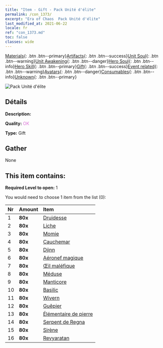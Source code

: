 ```yaml
---
title: "Item - Gift - Pack Unité d'élite"
permalink: /con_1373/
excerpt: "Era of Chaos  Pack Unité d'élite"
last_modified_at: 2021-06-22
locale: fr
ref: "con_1373.md"
toc: false
classes: wide
---
```

 [Materials](/ItemsFR/){: .btn .btn--primary}[Artifacts](/ItemsFR/Artifacts/){: .btn .btn--success}[Unit Soul](/ItemsFR/UnitSoul/){: .btn .btn--warning}[Unit Awakening](/ItemsFR/UnitAwakening/){: .btn .btn--danger}[Hero Soul](/ItemsFR/HeroSoul/){: .btn .btn--info}[Hero Skill](/ItemsFR/HeroSkill/){: .btn .btn--primary}[Gift](/ItemsFR/Gift/){: .btn .btn--success}[Event related](/ItemsFR/Events/){: .btn .btn--warning}[Avatars](/ItemsFR/Avatars/){: .btn .btn--danger}[Consumables](/ItemsFR/Consumables/){: .btn .btn--info}[Unknown](/ItemsFR/Unknown/){: .btn .btn--primary}

 ![Pack Unité d'élite](/images/t/i_907054.png)

## Détails
 **Description:** 

 **Quality:** <span style="color: #DA70D6">OK</span>

 **Type:** Gift

## Gather

  None

## This item contains:

 **Required Level to open:** 1

 You would need to choose 1 item from the list (0):

  | Nr | Amount |     Item    |
  |:---|:-------|:------------|
  | 1 |  **80x** | [Druidesse](/ItemsFR/unt_206/) |  | 
  | 2 |  **80x** | [Liche](/ItemsFR/unt_212/) |  | 
  | 3 |  **80x** | [Momie](/ItemsFR/unt_215/) |  | 
  | 4 |  **80x** | [Cauchemar](/ItemsFR/unt_233/) |  | 
  | 5 |  **80x** | [Djinn](/ItemsFR/unt_239/) |  | 
  | 6 |  **80x** | [Aéronef magique](/ItemsFR/unt_242/) |  | 
  | 7 |  **80x** | [Œil maléfique](/ItemsFR/unt_246/) |  | 
  | 8 |  **80x** | [Méduse](/ItemsFR/unt_247/) |  | 
  | 9 |  **80x** | [Manticore](/ItemsFR/unt_249/) |  | 
  | 10 |  **80x** | [Basilic](/ItemsFR/unt_256/) |  | 
  | 11 |  **80x** | [Wivern](/ItemsFR/unt_258/) |  | 
  | 12 |  **80x** | [Guêpier](/ItemsFR/unt_260/) |  | 
  | 13 |  **80x** | [Élémentaire de pierre](/ItemsFR/unt_266/) |  | 
  | 14 |  **80x** | [Serpent de Regna](/ItemsFR/unt_276/) |  | 
  | 15 |  **80x** | [Sirène](/ItemsFR/unt_277/) |  | 
  | 16 |  **80x** | [Revyaratan](/ItemsFR/unt_280/) |  | 
